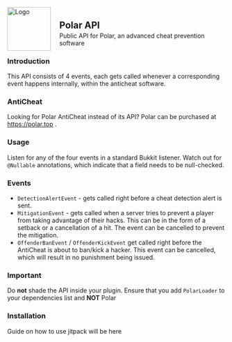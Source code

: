 <img src="https://i.imgur.com/Q1muxTC.png" width=100 alt="Logo" style="float: left; margin-right: 20px" />

## Polar API
<p style="margin-top: -15px">Public API for Polar, an advanced cheat prevention software</p>

### Introduction
This API consists of 4 events, each gets called whenever a corresponding event happens internally, within the anticheat 
software.

### AntiCheat
Looking for Polar AntiCheat instead of its API? Polar can be purchased at https://polar.top .

### Usage
Listen for any of the four events in a standard Bukkit listener.
Watch out for `@Nullable` annotations, which indicate that a field needs to be null-checked.

### Events
- `DetectionAlertEvent` - gets called right before a cheat detection alert is sent.
- `MitigationEvent` - gets called when a server tries to prevent a player from taking advantage of their hacks. This
can be in the form of a setback or a cancellation of a hit. The event can be cancelled to prevent the mitigation.
- `OffenderBanEvent` / `OffenderKickEvent` get called right before the AntiCheat is about to ban/kick a hacker.
This event can be cancelled, which will result in no punishment being issued.

### Important
Do **not** shade the API inside your plugin. Ensure that you add `PolarLoader` to your dependencies list and **NOT** 
Polar

### Installation
Guide on how to use jitpack will be here